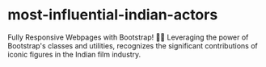 # most-influential-indian-actors
Fully Responsive Webpages with Bootstrap! 🚀🌐 Leveraging the power of Bootstrap's classes and utilities, recognizes the significant contributions of iconic figures in the Indian film industry.
